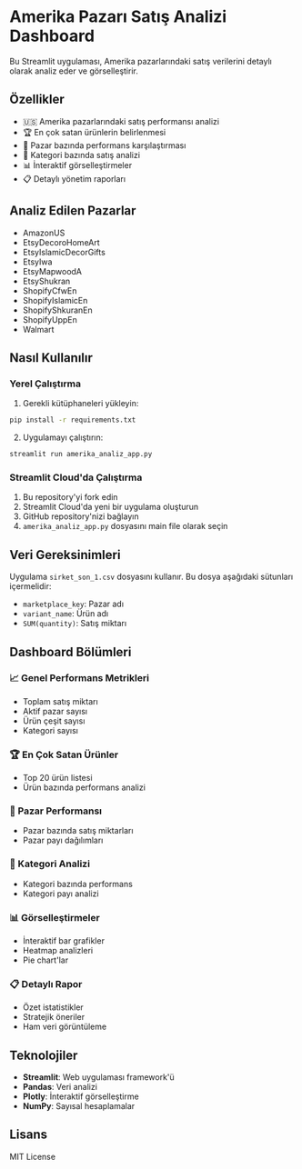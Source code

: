 # Amerika Pazarı Satış Analizi Dashboard

Bu Streamlit uygulaması, Amerika pazarlarındaki satış verilerini detaylı olarak analiz eder ve görselleştirir.

## Özellikler

- 🇺🇸 Amerika pazarlarındaki satış performansı analizi
- 🏆 En çok satan ürünlerin belirlenmesi
- 🏪 Pazar bazında performans karşılaştırması
- 📂 Kategori bazında satış analizi
- 📊 İnteraktif görselleştirmeler
- 📋 Detaylı yönetim raporları

## Analiz Edilen Pazarlar

- AmazonUS
- EtsyDecoroHomeArt
- EtsyIslamicDecorGifts
- EtsyIwa
- EtsyMapwoodA
- EtsyShukran
- ShopifyCfwEn
- ShopifyIslamicEn
- ShopifyShkuranEn
- ShopifyUppEn
- Walmart

## Nasıl Kullanılır

### Yerel Çalıştırma

1. Gerekli kütüphaneleri yükleyin:
```bash
pip install -r requirements.txt
```

2. Uygulamayı çalıştırın:
```bash
streamlit run amerika_analiz_app.py
```

### Streamlit Cloud'da Çalıştırma

1. Bu repository'yi fork edin
2. Streamlit Cloud'da yeni bir uygulama oluşturun
3. GitHub repository'nizi bağlayın
4. `amerika_analiz_app.py` dosyasını main file olarak seçin

## Veri Gereksinimleri

Uygulama `sirket_son_1.csv` dosyasını kullanır. Bu dosya aşağıdaki sütunları içermelidir:

- `marketplace_key`: Pazar adı
- `variant_name`: Ürün adı
- `SUM(quantity)`: Satış miktarı

## Dashboard Bölümleri

### 📈 Genel Performans Metrikleri
- Toplam satış miktarı
- Aktif pazar sayısı
- Ürün çeşit sayısı
- Kategori sayısı

### 🏆 En Çok Satan Ürünler
- Top 20 ürün listesi
- Ürün bazında performans analizi

### 🏪 Pazar Performansı
- Pazar bazında satış miktarları
- Pazar payı dağılımları

### 📂 Kategori Analizi
- Kategori bazında performans
- Kategori payı analizi

### 📊 Görselleştirmeler
- İnteraktif bar grafikler
- Heatmap analizleri
- Pie chart'lar

### 📋 Detaylı Rapor
- Özet istatistikler
- Stratejik öneriler
- Ham veri görüntüleme

## Teknolojiler

- **Streamlit**: Web uygulaması framework'ü
- **Pandas**: Veri analizi
- **Plotly**: İnteraktif görselleştirme
- **NumPy**: Sayısal hesaplamalar

## Lisans

MIT License
